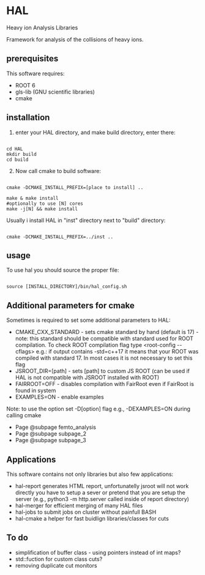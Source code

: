 # HAL
Heavy ion Analysis Libraries

Framework for analysis of the collisions of heavy ions. 

## prerequisites
This software requires:
 
 * ROOT 6
 * gls-lib (GNU scientific libraries)
 * cmake
 

## installation
1. enter your HAL directory, and make build directory, enter there:
<pre><code>
cd HAL
mkdir build
cd build
</pre></code>
2. Now call cmake to build software:
<pre><code>
cmake -DCMAKE_INSTALL_PREFIX=[place to install] .. <br>
make & make install
#optionally to use [N] cores
make -j[N] && make install
</pre></code>

Usually i install HAL in "inst" directory next to "build" directory:
<pre><code>
cmake -DCMAKE_INSTALL_PREFIX=../inst ..
</pre></code>

## usage
To use hal you should source the proper file:
<pre><code>
source [INSTALL_DIRECTORY]/bin/hal_config.sh
</pre></code>
## Additional parameters for cmake
Sometimes is required to set some additional parameters to HAL:

* CMAKE_CXX_STANDARD - sets cmake standard  by hand (default is 17) - note: this standard should be compatible with standard used for ROOT compilation. To check ROOT compilation flag type 
&lt;root-config --cflags&gt; e.g.: if output contains -std=c++17 it means that your ROOT was compiled with standard 17. In most cases it is not necessary to set this flag
* JSROOT_DIR=[path] - sets [path] to custom JS ROOT (can be used if HAL is not compatible with JSROOT installed with ROOT)
* FAIRROOT=OFF - disables compilation with FairRoot even if FairRoot is found in system
* EXAMPLES=ON - enable examples

Note: to use the option set -D[option] flag e.g., -DEXAMPLES=ON during calling cmake 


* Page @subpage femto_analysis
* Page @subpage subpage_2
* Page @subpage subpage_3

## Applications
This software contains not only libraries but also few applications:
* hal-report generates HTML report, unfortunatelly jsroot will not work directly you have to setup a sever or pretend that you
are setup the server (e.g., python3 -m http.server called inside of report directory)
* hal-merger for efficient merging of many HAL files
* hal-jobs to submit jobs on cluster without painfull BASH
* hal-cmake a helper for fast buidlign libraries/classes for cuts 


## To do
 * simplification of buffer class - using pointers instead of int maps?
 * std::fuction for custom class cuts?
 * removing duplicate cut monitors
